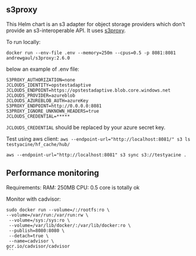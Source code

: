 
## s3proxy

This Helm chart is an s3 adapter for object storage providers which don't provide an s3-interoperable API. It uses [s3proxy](https://github.com/gaul/s3proxy).

To run locally:

`docker run --env-file .env --memory=250m --cpus=0.5 -p 8081:8081 andrewgaul/s3proxy:2.6.0`

below an example of .env file:
```
S3PROXY_AUTHORIZATION=none
JCLOUDS_IDENTITY=opstestadaptive
JCLOUDS_ENDPOINT=https://opstestadaptive.blob.core.windows.net
JCLOUDS_PROVIDER=azureblob
JCLOUDS_AZUREBLOB_AUTH=azureKey
S3PROXY_ENDPOINT=http://0.0.0.0:8081
S3PROXY_IGNORE_UNKNOWN_HEADERS=true
JCLOUDS_CREDENTIAL=*****
```

`JCLOUDS_CREDENTIAL` should be replaced by your azure secret key.

Test using aws client: `aws --endpoint-url="http://localhost:8081/" s3 ls testyacine/hf_cache/hub/`

`aws --endpoint-url="http://localhost:8081" s3 sync s3://testyacine .`


## Performance monitoring

Requirements:
RAM: 250MB
CPU: 0.5 core is totally ok

Monitor with cadvisor:


````
sudo docker run --volume=/:/rootfs:ro \ 
--volume=/var/run:/var/run:rw \
 --volume=/sys:/sys:ro \ 
 --volume=/var/lib/docker/:/var/lib/docker:ro \ 
 --publish=8080:8080 \
 --detach=true \
 --name=cadvisor \ 
gcr.io/cadvisor/cadvisor
```
